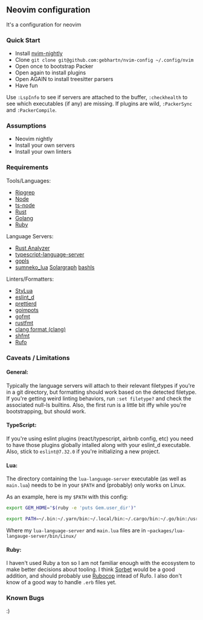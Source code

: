 ## Neovim configuration

It's a configuration for neovim

### Quick Start

- Install [nvim-nightly](https://github.com/neovim/neovim/releases)
- Clone `git clone git@github.com:gebhartn/nvim-config ~/.config/nvim`
- Open once to bootstrap Packer
- Open again to install plugins
- Open AGAIN to install treesitter parsers
- Have fun

Use `:LspInfo` to see if servers are attached to the buffer, `:checkhealth` to see which executables (if any) are missing. If plugins are wild, `:PackerSync` and `:PackerCompile`.

### Assumptions

- Neovim nightly
- Install your own servers
- Install your own linters

### Requirements

Tools/Languages:

- [Ripgrep](https://github.com/BurntSushi/ripgrep)
- [Node](https://nodejs.org/en/)
- [ts-node](https://github.com/TypeStrong/ts-node)
- [Rust](https://www.rust-lang.org/)
- [Golang](https://golang.org/)
- [Ruby](https://www.ruby-lang.org/en/)

Language Servers:

- [Rust Analyzer](https://github.com/rust-analyzer/rust-analyzer)
- [typescript-language-server](https://github.com/typescript-language-server/typescript-language-server)
- [gopls](https://github.com/golang/tools/tree/master/gopls)
- [sumneko_lua](<https://github.com/sumneko/lua-language-server/wiki/Build-and-Run-(Standalone)>)
  [Solargraph](https://solargraph.org/guides/getting-started)
  [bashls](https://github.com/bash-lsp/bash-language-server)

Linters/Formatters:

- [StyLua](https://github.com/JohnnyMorganz/StyLua)
- [eslint_d](https://github.com/mantoni/eslint_d.js/)
- [prettierd](https://github.com/fsouza/prettierd)
- [goimpots](https://pkg.go.dev/golang.org/x/tools/cmd/goimports)
- [gofmt](https://pkg.go.dev/cmd/gofmt)
- [rustfmt](https://github.com/rust-lang/rustfmt)
- [clang format (clang)](https://clang.llvm.org/)
- [shfmt](https://github.com/mvdan/sh)
- [Rufo](https://github.com/ruby-formatter/rufo)

### Caveats / Limitations

#### General:

Typically the language servers will attach to their relevant filetypes if you're in a git directory, but formatting should work based on the detected filetype. If you're getting weird linting behaviors, run `:set filetype?` and check the associated null-ls builtins. Also, the first run is a little bit iffy while you're bootstrapping, but should work.

#### TypeScript:

If you're using eslint plugins (react/typescript, airbnb config, etc) you need to have those plugins globally intalled along with your eslint_d executable. Also, stick to `eslint@7.32.0` if you're initializing a new project.

#### Lua:

The directory containing the `lua-language-server` executable (as well as `main.lua`) needs to be in your `$PATH` and (probably) only works on Linux.

As an example, here is my `$PATH` with this config:

```bash
export GEM_HOME="$(ruby -e 'puts Gem.user_dir')"

export PATH=~/.bin:~/.yarn/bin:~/.local/bin:~/.cargo/bin:~/.go/bin:/usr/local/go/bin:~/packages/lua-language-server/bin/Linux:$GEM_HOME/bin:$PATH
```

Where my `lua-language-server` and `main.lua` files are in `~packages/lua-langauge-server/bin/Linux/`

#### Ruby:

I haven't used Ruby a ton so I am not familiar enough with the ecosystem to make better decisions about tooling. I think [Sorbet](https://sorbet.org/) would be a good addition, and should probably use [Rubocop](https://github.com/rubocop/rubocop) intead of Rufo. I also don't know of a good way to handle `.erb` files yet.

### Known Bugs

:)
